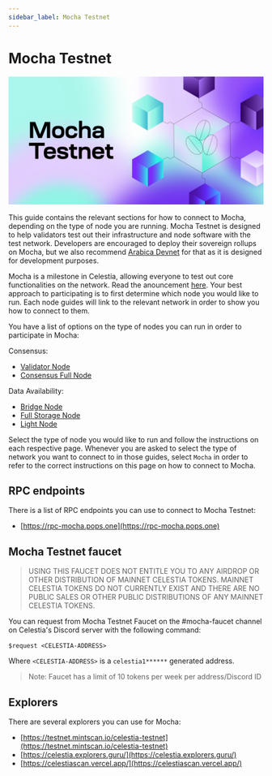 ```yaml
---
sidebar_label: Mocha Testnet
---
```


# Mocha Testnet

![mocha-testnet](/img/mocha.jpg)

This guide contains the relevant sections for how to connect to Mocha,
depending on the type of node you are running. Mocha Testnet is designed
to help validators test out their infrastructure and node software
with the test network. Developers are encouraged to deploy their
sovereign rollups on Mocha, but we also recommend [Arabica Devnet](./arabica-devnet)
for that as it is designed for development purposes.

Mocha is a milestone in Celestia, allowing everyone to test out
core functionalities on the network. Read the anouncement [here](https://blog.celestia.org/celestia-testnet-introduces-alpha-data-availability-api/).
Your best approach to participating is to first determine which node
you would like to run. Each node guides will link to the relevant network
in order to show you how to connect to them.

You have a list of options on the type of nodes you can run in order to
participate in Mocha:

Consensus:

* [Validator Node](./validator-node)
* [Consensus Full Node](./consensus-full-node)

Data Availability:

* [Bridge Node](./bridge-node)
* [Full Storage Node](./full-storage-node)
* [Light Node](./light-node)

Select the type of node you would like to run and follow the instructions
on each respective page. Whenever you are asked to select the type of network
you want to connect to in those guides, select `Mocha` in order to refer
to the correct instructions on this page on how to connect to Mocha.

## RPC endpoints

There is a list of RPC endpoints you can use to connect to Mocha Testnet:

* [https://rpc-mocha.pops.one](https://rpc-mocha.pops.one)

## Mocha Testnet faucet

> USING THIS FAUCET DOES NOT ENTITLE YOU TO ANY AIRDROP OR OTHER
  DISTRIBUTION OF MAINNET CELESTIA TOKENS. MAINNET CELESTIA TOKENS
  DO NOT CURRENTLY EXIST AND THERE ARE NO PUBLIC SALES OR OTHER PUBLIC
  DISTRIBUTIONS OF ANY MAINNET CELESTIA TOKENS.

You can request from Mocha Testnet Faucet on the #mocha-faucet channel on
Celestia's Discord server with the following command:

```text
$request <CELESTIA-ADDRESS>
```

Where `<CELESTIA-ADDRESS>` is a `celestia1******` generated address.

> Note: Faucet has a limit of 10 tokens per week per address/Discord ID

## Explorers

There are several explorers you can use for Mocha:

* [https://testnet.mintscan.io/celestia-testnet](https://testnet.mintscan.io/celestia-testnet)
* [https://celestia.explorers.guru/](https://celestia.explorers.guru/)
* [https://celestiascan.vercel.app/](https://celestiascan.vercel.app/)
